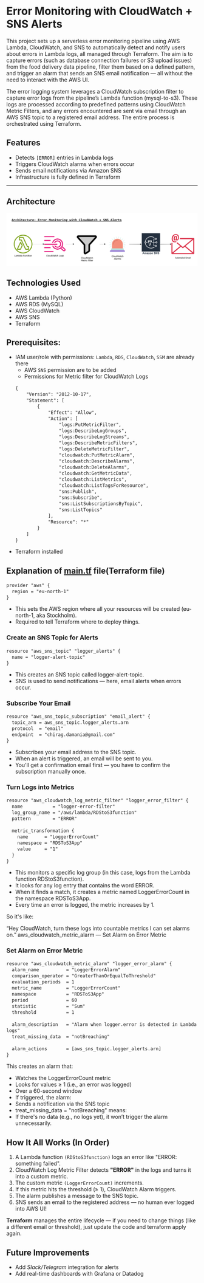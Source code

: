 # Error Monitoring with CloudWatch + SNS Alerts

This project sets up a serverless error monitoring pipeline using AWS Lambda, CloudWatch, and SNS to automatically detect and notify users about errors in Lambda logs, all managed through Terraform. The aim is to capture errors (such as database connection failures or S3 upload issues) from the food delivery data pipeline, filter them based on a defined pattern, and trigger an alarm that sends an SNS email notification — all without the need to interact with the AWS UI.

The error logging system leverages a CloudWatch subscription filter to capture error logs from the pipeline’s Lambda function (mysql-to-s3). These logs are processed according to predefined patterns using CloudWatch Metric Filters, and any errors encountered are sent via email through an AWS SNS topic to a registered email address. The entire process is orchestrated using Terraform.
## Features

- Detects `[ERROR]` entries in Lambda logs
- Triggers CloudWatch alarms when errors occur
- Sends email notifications via Amazon SNS
- Infrastructure is fully defined in Terraform

---

## Architecture

![Lambda ➡️ Logs ➡️ CloudWatch Metric Filter ➡️ Alarm ➡️ SNS ➡️ Email](/Architecture-SNS-Alert.png)

## Technologies Used
-   AWS Lambda (Python)
-   AWS RDS (MySQL)
-   AWS CloudWatch
-   AWS SNS
-   Terraform

## Prerequisites: 
- IAM user/role with permissions: `Lambda`, `RDS`, `CloudWatch`, `SSM` are already there
    - AWS `SNS` permission are to be added
    - Permissions for Metric filter for CloudWatch Logs
    ```
    {
        "Version": "2012-10-17",
        "Statement": [
            {
                "Effect": "Allow",
                "Action": [
                    "logs:PutMetricFilter",
                    "logs:DescribeLogGroups",
                    "logs:DescribeLogStreams",
                    "logs:DescribeMetricFilters",
                    "logs:DeleteMetricFilter",
                    "cloudwatch:PutMetricAlarm",
                    "cloudwatch:DescribeAlarms",
                    "cloudwatch:DeleteAlarms",
                    "cloudwatch:GetMetricData",
                    "cloudwatch:ListMetrics",
                    "cloudwatch:ListTagsForResource",
                    "sns:Publish",
                    "sns:Subscribe",
                    "sns:ListSubscriptionsByTopic",
                    "sns:ListTopics"
                ],
                "Resource": "*"
            }
        ]
    }
    ```
- Terraform installed

## Explanation of [main.tf](main.tf) file(Terraform file)

```
provider "aws" {
  region = "eu-north-1"
}
```
- This sets the AWS region where all your resources will be created (eu-north-1, aka Stockholm).
- Required to tell Terraform where to deploy things.

### Create an SNS Topic for Alerts
```
resource "aws_sns_topic" "logger_alerts" {
  name = "logger-alert-topic"
}
```
- This creates an SNS topic called logger-alert-topic.
- SNS is used to send notifications — here, email alerts when errors occur.

### Subscribe Your Email
```
resource "aws_sns_topic_subscription" "email_alert" {
  topic_arn = aws_sns_topic.logger_alerts.arn
  protocol  = "email"
  endpoint  = "chirag.damania@gmail.com"
}
```
- Subscribes your email address to the SNS topic.
- When an alert is triggered, an email will be sent to you.
- You'll get a confirmation email first — you have to confirm the subscription manually once.

### Turn Logs into Metrics
```
resource "aws_cloudwatch_log_metric_filter" "logger_error_filter" {
  name           = "logger-error-filter"
  log_group_name = "/aws/lambda/RDStoS3function"
  pattern        = "ERROR"

  metric_transformation {
    name      = "LoggerErrorCount"
    namespace = "RDSToS3App"
    value     = "1"
  }
}
```
- This monitors a specific log group (in this case, logs from the Lambda function RDStoS3function).
- It looks for any log entry that contains the word ERROR.
- When it finds a match, it creates a metric named LoggerErrorCount in the namespace RDSToS3App.
- Every time an error is logged, the metric increases by 1.

So it's like:

“Hey CloudWatch, turn these logs into countable metrics I can set alarms on.”
aws_cloudwatch_metric_alarm — Set Alarm on Error Metric

### Set Alarm on Error Metric
```
resource "aws_cloudwatch_metric_alarm" "logger_error_alarm" {
  alarm_name          = "LoggerErrorAlarm"
  comparison_operator = "GreaterThanOrEqualToThreshold"
  evaluation_periods  = 1
  metric_name         = "LoggerErrorCount"
  namespace           = "RDSToS3App"
  period              = 60
  statistic           = "Sum"
  threshold           = 1

  alarm_description   = "Alarm when logger.error is detected in Lambda logs"
  treat_missing_data  = "notBreaching"

  alarm_actions       = [aws_sns_topic.logger_alerts.arn]
}
```

This creates an alarm that:

- Watches the LoggerErrorCount metric
- Looks for values ≥ 1 (i.e., an error was logged)
- Over a 60-second window
- If triggered, the alarm:
- Sends a notification via the SNS topic
- treat_missing_data = "notBreaching" means:
- If there's no data (e.g., no logs yet), it won’t trigger the alarm unnecessarily.

##  How It All Works (In Order)
1. A Lambda function `(RDStoS3function)` logs an error like "ERROR: something failed".
2. CloudWatch Log Metric Filter detects **"ERROR"** in the logs and turns it into a custom metric.
3. The custom metric `(LoggerErrorCount)` increments.
4. If this metric hits the threshold (≥ 1), CloudWatch Alarm triggers.
5. The alarm publishes a message to the SNS topic.
6. SNS sends an email to the registered address — no human ever logged into AWS UI!

**Terraform** manages the entire lifecycle — if you need to change things (like a different email or threshold), just update the code and terraform apply again.

## Future Improvements
- Add *Slack/Telegram* integration for alerts
- Add real-time dashboards with Grafana or Datadog